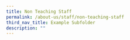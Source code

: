 ```yaml
---
title: Non Teaching Staff
permalink: /about-us/staff/non-teaching-staff
third_nav_title: Example Subfolder
description: ""
---
```



